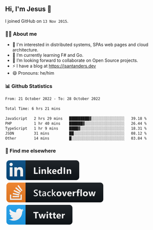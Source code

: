 ## Hi, I'm Jesus 👋

I joined GitHub on `13 Nov 2015`.

<!-- Talking about you -->

### 👨‍💻 About me

- 👦 I'm interested in distributed systems, SPAs web pages and cloud architecture.
- 🌱 I’m currently learning F# and Go.
- 👯 I’m looking forward to collaborate on Open Source projects.
- ⚡️ I have a blog at <https://jsantanders.dev>
- 😄 Pronouns: he/him

### 📊 Github Statistics

<!--START_SECTION:waka-->

```text
From: 21 October 2022 - To: 28 October 2022

Total Time: 6 hrs 21 mins

JavaScript   2 hrs 29 mins   █████████▓░░░░░░░░░░░░░░░   39.18 %
PHP          1 hr 40 mins    ██████▓░░░░░░░░░░░░░░░░░░   26.44 %
TypeScript   1 hr 9 mins     ████▓░░░░░░░░░░░░░░░░░░░░   18.31 %
JSON         31 mins         ██░░░░░░░░░░░░░░░░░░░░░░░   08.12 %
Other        14 mins         █░░░░░░░░░░░░░░░░░░░░░░░░   03.84 %
```

<!--END_SECTION:waka-->

### 📢 Find me elsewhere

<p>
  <a target="_blank" href="https://linkedin.com/in/jsantanders">
    <img src="https://github.com/jsantanders/jsantanders/blob/master/img/linkedin.svg" alt="LinkedIn" style="vertical-align:top; margin:4px">
  </a>
  
  <a target="_blank" href="https://stackoverflow.com/users/7318331/jesus-santander">
    <img src="https://github.com/jsantanders/jsantanders/blob/master/img/stackoverflow.svg" alt="StackOverflow" style="vertical-align:top; margin:4px">
  </a>
  
  <a target="_blank" href="http://twitter.com/jsantanders">
    <img src="https://github.com/jsantanders/jsantanders/blob/master/img/twitter.svg" alt="Twitter" style="vertical-align:top; margin:4px">
  </a>
</p>
